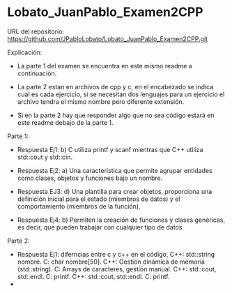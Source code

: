 # Lobato_JuanPablo_Examen2CPP

URL del repositorio: https://github.com/JPabloLobato/Lobato_JuanPablo_Examen2CPP.git

Explicación:

- La parte 1 del examen se encuentra en este mismo readme a continuación. 

- La parte 2 estan en archivos de cpp y c, en el encabezado se indica cual es cada ejercicio, si se necesitan dos lenguajes para un ejercicio el archivo tendra el mismo nombre pero diferente extensión.

- Si en la parte 2 hay que responder algo que no sea código estará en este readme debajo de la parte 1.

Parte 1:

- Respuesta Ej1: b) C utiliza printf y scanf mientras que C++ utiliza std::cout y std::cin.

- Respuesta Ej2: a) Una característica que permite agrupar entidades como clases, objetos y funciones bajo un nombre.

- Respuesta EJ3: d) Una plantilla para crear objetos, proporciona una definición inicial para el estado (miembros de datos) y el comportamiento (miembros de la función).

- Respuesta Ej4: b) Permiten la creación de funciones y clases genéricas, es decir, que pueden trabajar con cualquier tipo de datos.

Parte 2:

- Respuesta Ej1: diferncias entre c y c++ en el código, C++: std::string nombre. C: char nombre[50]. C++: Gestión dinámica de memoria (std::string). C: Arrays de caracteres, gestión manual. C++: std::cout, std::endl. C: printf. C++: std::cout, std::endl.
  C: printf.
- 